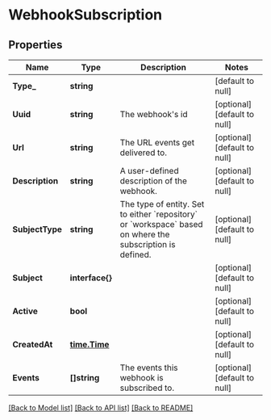 # WebhookSubscription

## Properties
Name | Type | Description | Notes
------------ | ------------- | ------------- | -------------
**Type_** | **string** |  | [default to null]
**Uuid** | **string** | The webhook&#39;s id | [optional] [default to null]
**Url** | **string** | The URL events get delivered to. | [optional] [default to null]
**Description** | **string** | A user-defined description of the webhook. | [optional] [default to null]
**SubjectType** | **string** | The type of entity. Set to either &#x60;repository&#x60; or &#x60;workspace&#x60; based on where the subscription is defined. | [optional] [default to null]
**Subject** | **interface{}** |  | [optional] [default to null]
**Active** | **bool** |  | [optional] [default to null]
**CreatedAt** | [**time.Time**](time.Time.md) |  | [optional] [default to null]
**Events** | **[]string** | The events this webhook is subscribed to. | [optional] [default to null]

[[Back to Model list]](../README.md#documentation-for-models) [[Back to API list]](../README.md#documentation-for-api-endpoints) [[Back to README]](../README.md)


